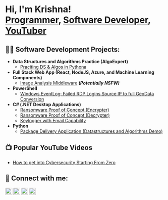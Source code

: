 <h1>Hi, I'm Krishna! <br/><a href="https://github.com/krishnavishwakarma1">Programmer</a>, <a href="#">Software Developer</a>, <a href="#">YouTuber</a></h1>

<h2>👨‍💻 Software Development Projects:</h2>

- <b>Data Structures and Algorithms Practice (AlgoExpert)</b>
  - [Praciting DS & Algos in Python]()a
- <b>Full Stack Web App (React, NodeJS, Azure, and Machine Learning Components)</b>
  - [Image Analysis Middleware]() <b><i>(Potentially NSFW)</b></i>
- <b>PowerShell</b>
  - [Windows EventLog: Failed RDP Logins Source IP to full GeoData Conversion]()
- <b>C# (.NET Desktop Applications)</b>
  - [Ransomware Proof of Concept (Encrypter)]()
  - [Ransomware Proof of Concept (Decrypter)]()
  - [Keylogger with Email Capability]()
- <b>Python</b>
  - [Package Delivery Application (Datastructures and Algorithms Demo)]()

<h2>📺 Popular YouTube Videos</h2>

- [How to get into Cybersecurity Starting From Zero]()

<h2> 🤳 Connect with me:</h2>

[<img align="left" alt="krishna | YouTube" width="22px" src="https://cdn.jsdelivr.net/npm/simple-icons@v3/icons/youtube.svg" />][youtube]
[<img align="left" alt="krishna | Twitter" width="22px" src="https://cdn.jsdelivr.net/npm/simple-icons@v3/icons/twitter.svg" />][twitter]
[<img align="left" alt="krishna | LinkedIn" width="22px" src="https://cdn.jsdelivr.net/npm/simple-icons@v3/icons/linkedin.svg" />][linkedin]
[<img align="left" alt="krishna | Instagram" width="22px" src="https://cdn.jsdelivr.net/npm/simple-icons@v3/icons/instagram.svg" />][instagram]

[twitter]: https://twitter.com/krishna
[youtube]: https://www.youtube.com/c/krishna
[instagram]: https://www.instagram.com/krishna
[linkedin]: https://linkedin.com/in/krishna

<!--
**krishnavishwakarma1/krishnavishwakarma1** is a ✨ _special_ ✨ repository because its `README.md` (this file) appears on your GitHub profile.

Here are some ideas to get you started:

- 🔭 I’m currently working on ...
- 🌱 I’m currently learning ...
- 👯 I’m looking to collaborate on ...
- 🤔 I’m looking for help with ...
- 💬 Ask me about ...
- 📫 How to reach me: ...
- 😄 Pronouns: ...
- ⚡ Fun fact: ...
-->
